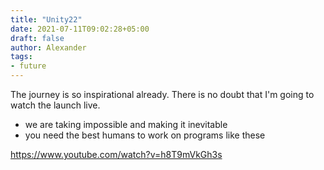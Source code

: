 ```yaml
---
title: "Unity22"
date: 2021-07-11T09:02:28+05:00
draft: false
author: Alexander
tags:
- future
---
```


The journey is so inspirational already.
There is no doubt that I'm going to watch the launch live.

- we are taking impossible and making it inevitable
- you need the best humans to work on programs like these

https://www.youtube.com/watch?v=h8T9mVkGh3s
